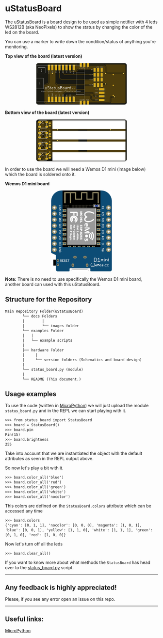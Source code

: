 # uStatusBoard
The uStatusBoard is a board design to be used as simple notifier with 4 leds WS2812B (aka NeoPixels) to show the status
by changing the color of the led on the board.

You can use a marker to write down the condition/status of anything you're monitoring.

**Top view of the board (latest version)**

<p align="center">
<img src="./docs/images/bottom_v02.png" alt="Top View of the board"  width="300"/>
</p>

**Bottom view of the board (latest version)**

<p align="center">
<img src="./docs/images/top_v02.png" alt="Bottom view of the board"  width="300"/>
</p>

In order to use the board we will need a Wemos D1 mini (image below) which the board is soldered onto it.

**Wemos D1 mini board**

<p align="center">
<img src="./docs/images/wemos_d1_mini.png" alt="Wemos d1 mini board"  width="200"/>
</p>


**Note:** There is no need to use specifically the Wemos D1 mini board, another board can used with this uStatusBoard.


## Structure for the Repository

```
Main Repository Folder(uStatusBoard)
        └── docs Folders
        |        |
        |        └── images folder
        └── examples Folder
        |   |
        |   └── example scripts
        |     
        ├── hardware Folder
        |     |
        |     └── version folders (Schematics and board design)
        |
        └── status_board.py (module)
        |
        └── README (This document.)
```

## Usage examples
To use the code (written in [MicroPython](https://micropython.org/)) we will just upload the module `status_board.py` and in the REPL we can start playing with it.

```console
>>> from status_board import StatusBoard
>>> board = StatusBoard()
>>> board.pin
Pin(15)
>>> board.brightness
255
```

Take into account that we are instantiated the object with the default attributes as seen in the REPL output above.

So now let's play a bit with it.

```console
>>> board.color_all('blue')
>>> board.color_all('red')
>>> board.color_all('green')
>>> board.color_all('white')
>>> board.color_all('nocolor')
```

This colors are defined on the `StatusBoard.colors` attribute which can be accessed any time

```console
>>> board.colors
{'cyan': [0, 1, 1], 'nocolor': [0, 0, 0], 'magenta': [1, 0, 1], 'blue': [0, 0, 1], 'yellow': [1, 1, 0], 'white': [1, 1, 1], 'green': [0, 1, 0], 'red': [1, 0, 0]}
```

Now let's turn off all the leds

```console
>>> board.clear_all()
```

If you want to know more about what methods the `StatusBoard` has head over to the [status_board.py](./status_board.py) script.

___
## Any feedback is highly appreciated! 

Please, if you see any error open an issue on this repo.

___
## Useful links:

[MicroPython](https://micropython.org/)
